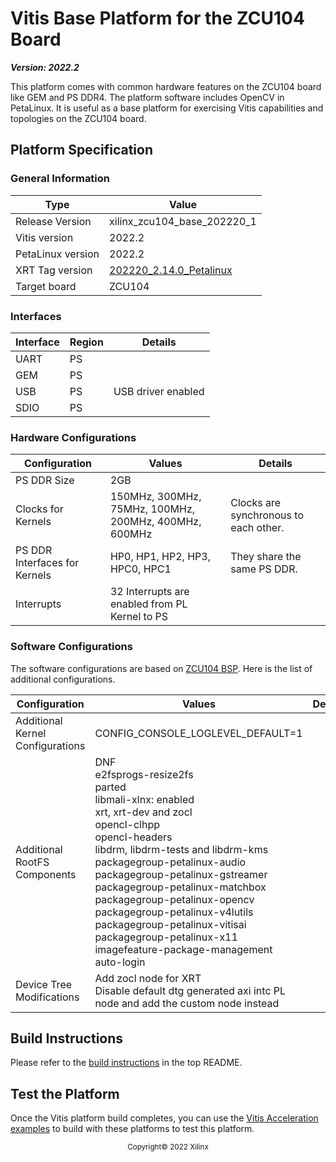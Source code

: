 # Vitis Base Platform for the ZCU104 Board

***Version: 2022.2***

This platform comes with common hardware features on the ZCU104 board like GEM and PS DDR4. The platform software includes OpenCV in PetaLinux. It is useful as a base platform for exercising Vitis capabilities and topologies on the ZCU104 board.

## Platform Specification

### General Information

| Type              | Value                       |
| ----------------- | --------------------------- |
| Release Version   | xilinx_zcu104_base_202220_1 |
| Vitis version     | 2022.2                      |
| PetaLinux version | 2022.2                      |
| XRT Tag version   | [202220_2.14.0_Petalinux](https://github.com/Xilinx/XRT/releases/tag/202220.2.14.0_PetaLinux)              |
| Target board      | ZCU104                      |

### Interfaces

| Interface | Region | Details            |
| --------- | ------ | ------------------ |
| UART      | PS     |                    |
| GEM       | PS     |                    |
| USB       | PS     | USB driver enabled |
| SDIO      | PS     |                    |

### Hardware Configurations

| Configuration                 | Values                                                | Details                               |
| ----------------------------- | ----------------------------------------------------- | ------------------------------------- |
| PS DDR Size                   | 2GB                                                   |                                       |
| Clocks for Kernels            | 150MHz, 300MHz, 75MHz, 100MHz, 200MHz, 400MHz, 600MHz | Clocks are synchronous to each other. |
| PS DDR Interfaces for Kernels | HP0, HP1, HP2, HP3, HPC0, HPC1                        | They share the same PS DDR.           |
| Interrupts                    | 32 Interrupts are enabled from PL Kernel to PS        |                                       |

### Software Configurations

The software configurations are based on [ZCU104 BSP](https://www.xilinx.com/support/download/index.html/content/xilinx/en/downloadNav/embedded-design-tools.html). Here is the list of additional configurations.

| Configuration                    | Values                                                       | Details |
| -------------------------------- | ------------------------------------------------------------ | ------- |
| Additional Kernel Configurations | CONFIG_CONSOLE_LOGLEVEL_DEFAULT=1                            |         |
| Additional RootFS Components     | DNF<br />e2fsprogs-resize2fs<br />parted<br />libmali-xlnx: enabled<br />xrt, xrt-dev and zocl<br />opencl-clhpp<br />opencl-headers<br />libdrm, libdrm-tests and libdrm-kms<br />packagegroup-petalinux-audio<br />packagegroup-petalinux-gstreamer<br />packagegroup-petalinux-matchbox<br />packagegroup-petalinux-opencv<br />packagegroup-petalinux-v4lutils<br />packagegroup-petalinux-vitisai<br />packagegroup-petalinux-x11<br />imagefeature-package-management<br />auto-login |         |
| Device Tree Modifications        | Add zocl node for XRT<br />Disable default dtg generated axi intc PL node and add the custom node instead |         |

## Build Instructions

Please refer to the [build instructions](../README.md#build-instructions) in the top README.

## Test the Platform

Once the Vitis platform build completes, you can use the [Vitis Acceleration examples](https://github.com/Xilinx/Vitis_Accel_Examples) to build with these platforms to test this platform.

<p align="center"><sup>Copyright&copy; 2022 Xilinx</sup></p>
